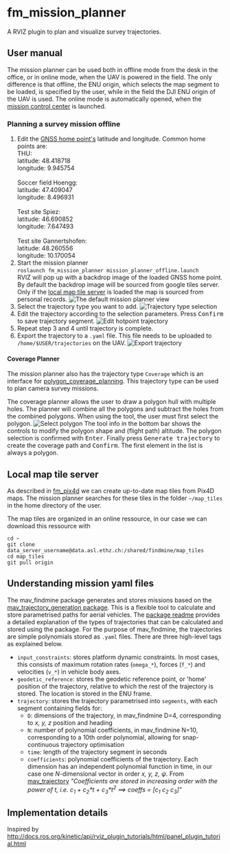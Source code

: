 # fm_mission_planner
A RVIZ plugin to plan and visualize survey trajectories.

## User manual
The mission planner can be used both in offline mode from the desk in the office, or in online mode, when the UAV is powered in the field.
The only difference is that offline, the ENU origin, which selects the map segment to be loaded, is specified by the user, while in the field the DJI ENU origin of the UAV is used.
The online mode is automatically opened, when the [mission control center](../../#user-manual) is launched.

### Planning a survey mission offline
1. Edit the [GNSS home point's](cfg/home.gps) latitude and longitude. Common home points are:<br>
THU:<br>
latitude: 48.418718<br>
longitude: 9.945754<br><br>
Soccer field Hoengg:<br>
latitude: 47.409047<br>
longitude: 8.496931<br><br>
Test site Spiez:<br>
latitude: 46.690852<br>
longitude: 7.647493<br><br>
Test site Gannertshofen:<br>
latitude: 48.260556<br>
longitude: 10.170054<br>
2. Start the mission planner<br>
```roslaunch fm_mission_planner mission_planner_offline.launch```<br>
RVIZ will pop up with a backdrop image of the loaded GNSS home point.
By default the backdrop image will be sourced from google tiles server.
Only if the [local map tile server](#local-map-tile-server) is loaded the map is sourced from personal records.
![The default mission planner view](https://user-images.githubusercontent.com/11293852/105852053-3c131d80-5fe4-11eb-992b-761ee8659ac3.png)
3. Select the trajectory type you want to add.
![Trajectory type selection](https://user-images.githubusercontent.com/11293852/105853631-2ef72e00-5fe6-11eb-9661-8722384a66db.png)
4. Edit the trajectory according to the selection parameters. Press <kbd>Confirm</kbd> to save trajectory segment.
![Edit hotpoint trajectory](https://user-images.githubusercontent.com/11293852/105853772-5a7a1880-5fe6-11eb-9da1-e26dcdb277fc.png)
5. Repeat step 3 and 4 until trajectory is complete.
6. Export the trajectory to a `.yaml` file. This file needs to be uploaded to `/home/$USER/trajectories` on the UAV.
![Export trajectory](https://user-images.githubusercontent.com/11293852/105854247-f4da5c00-5fe6-11eb-8f77-ec2842a8a662.png)

#### Coverage Planner
The mission planner also has the trajectory type `Coverage` which is an interface for [polygon_coverage_planning](https://github.com/ethz-asl/polygon_coverage_planning).
This trajectory type can be used to plan camera survey missions.

The coverage planner allows the user to draw a polygon hull with multiple holes.
The planner will combine all the polygons and subtract the holes from the combined polygons.
When using the tool, the user must first select the polygon.
![Select polygon](https://user-images.githubusercontent.com/11293852/105856531-a24e6f00-5fe9-11eb-9a6f-d79cc74be93b.png)
The tool info in the bottom bar shows the controls to modify the polygon shape and (flight path) altitude.
The polygon selection is confirmed with <kbd>Enter</kbd>.
Finally press <kbd>Generate trajectory</kbd> to create the coverage path and <kbd>Confirm</kbd>.
The first element in the list is always a polygon.

## Local map tile server
As described in [fm_pix4d](../fm_pix4d) we can create up-to-date map tiles from Pix4D maps.
The mission planner searches for these tiles in the folder `~/map_tiles` in the home directory of the user.

The map tiles are organized in an online ressource, in our case we can download this ressource with<br>
```
cd ~
git clone data_server_username@data.asl.ethz.ch:/shared/findmine/map_tiles
cd map_tiles
git pull origin
```

## Understanding mission yaml files
The mav_findmine package generates and stores missions based on the [mav_trajectory_generation package](https://github.com/ethz-asl/mav_trajectory_generation). This is a flexible tool to calculate and store parametrised paths for aerial vehicles. The [package readme](https://github.com/ethz-asl/mav_trajectory_generation/blob/master/README.md) provides a detailed explanation of the types of trajectories that can be calculated and stored using the package. For the purpose of mav_findmine, the trajectories are simple polynomials stored as `.yaml` files. There are three high-level tags as explained below.

- `input_constraints`: stores platform dynamic constraints. In most cases, this consists of maximum rotation rates (`omega_*`), forces (`f_*`) and velocities (`v_*`) in vehicle body axes.
- `geodetic_reference`: stores the geodetic reference point, or 'home' position of the trajectory, relative to which the rest of the trajectory is stored. The location is stored in the ENU frame.
- `trajectory`: stores the trajectory parametrised into `segments`, with each segment containing fields for:
    - `D`: dimensions of the trajectory, in mav_findmine D=4, corresponding to _x, y, z_ position and heading
    - `N`: number of polynomial coefficients, in mav_findmine N=10, corresponding to a 10th order polynomial, allowing for snap-continuous trajectory optimisation
    - `time`: length of the trajectory segment in seconds
    - `coefficients`: polynomial coefficients of the trajectory. Each dimension has an independent polynomial function in time, in our case one _N_-dimensional vector in order _x, y, z, ψ_. From [mav_trajectory](https://github.com/ethz-asl/mav_trajectory_generation/blob/master/mav_trajectory_generation/include/mav_trajectory_generation/polynomial.h) _"Coefficients are stored in increasing order with the power of t, i.e. c<sub>1</sub> + c<sub>2</sub>*t + c<sub>3</sub>*t<sup>2</sup> ==> coeffs = [c<sub>1</sub> c<sub>2</sub> c<sub>3</sub>]"_

## Implementation details
Inspired by http://docs.ros.org/kinetic/api/rviz_plugin_tutorials/html/panel_plugin_tutorial.html

